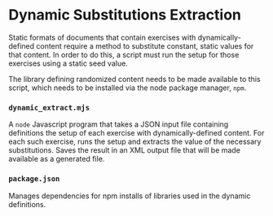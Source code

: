 # Dynamic Substitutions Extraction

Static formats of documents that contain exercises with dynamically-defined content
require a method to substitute constant, static values for that content.
In order to do this, a script must run the setup for those exercises using
a static seed value.

The library defining randomized content needs to be made available to this
script, which needs to be installed via the node package manager, `npm`.

### `dynamic_extract.mjs`
A `node` Javascript program that takes a JSON input file containing
definitions the setup of each exercise with dynamically-defined content.
For each such exercise, runs the setup and extracts the value of the
necessary substitutions.
Saves the result in an XML output file that will be made available as
a generated file.

### `package.json`
Manages dependencies for npm installs of libraries used in the dynamic definitions.
